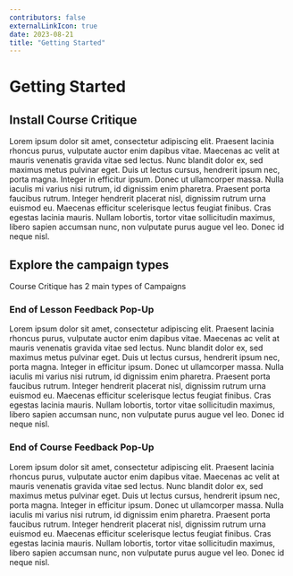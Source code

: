 ```yaml
---
contributors: false
externalLinkIcon: true
date: 2023-08-21
title: "Getting Started"
---
```

# Getting Started

## **Install Course Critique**

Lorem ipsum dolor sit amet, consectetur adipiscing elit. Praesent lacinia rhoncus purus, vulputate auctor enim dapibus vitae. Maecenas ac velit at mauris venenatis gravida vitae sed lectus. Nunc blandit dolor ex, sed maximus metus pulvinar eget. Duis ut lectus cursus, hendrerit ipsum nec, porta magna. Integer in efficitur ipsum. Donec ut ullamcorper massa. Nulla iaculis mi varius nisi rutrum, id dignissim enim pharetra. Praesent porta faucibus rutrum. Integer hendrerit placerat nisl, dignissim rutrum urna euismod eu. Maecenas efficitur scelerisque lectus feugiat finibus. Cras egestas lacinia mauris. Nullam lobortis, tortor vitae sollicitudin maximus, libero sapien accumsan nunc, non vulputate purus augue vel leo. Donec id neque nisl.

## **Explore the campaign types**

Course Critique has 2 main types of Campaigns

### **End of Lesson Feedback Pop-Up**

Lorem ipsum dolor sit amet, consectetur adipiscing elit. Praesent lacinia rhoncus purus, vulputate auctor enim dapibus vitae. Maecenas ac velit at mauris venenatis gravida vitae sed lectus. Nunc blandit dolor ex, sed maximus metus pulvinar eget. Duis ut lectus cursus, hendrerit ipsum nec, porta magna. Integer in efficitur ipsum. Donec ut ullamcorper massa. Nulla iaculis mi varius nisi rutrum, id dignissim enim pharetra. Praesent porta faucibus rutrum. Integer hendrerit placerat nisl, dignissim rutrum urna euismod eu. Maecenas efficitur scelerisque lectus feugiat finibus. Cras egestas lacinia mauris. Nullam lobortis, tortor vitae sollicitudin maximus, libero sapien accumsan nunc, non vulputate purus augue vel leo. Donec id neque nisl.

### **End of Course Feedback Pop-Up**

Lorem ipsum dolor sit amet, consectetur adipiscing elit. Praesent lacinia rhoncus purus, vulputate auctor enim dapibus vitae. Maecenas ac velit at mauris venenatis gravida vitae sed lectus. Nunc blandit dolor ex, sed maximus metus pulvinar eget. Duis ut lectus cursus, hendrerit ipsum nec, porta magna. Integer in efficitur ipsum. Donec ut ullamcorper massa. Nulla iaculis mi varius nisi rutrum, id dignissim enim pharetra. Praesent porta faucibus rutrum. Integer hendrerit placerat nisl, dignissim rutrum urna euismod eu. Maecenas efficitur scelerisque lectus feugiat finibus. Cras egestas lacinia mauris. Nullam lobortis, tortor vitae sollicitudin maximus, libero sapien accumsan nunc, non vulputate purus augue vel leo. Donec id neque nisl.